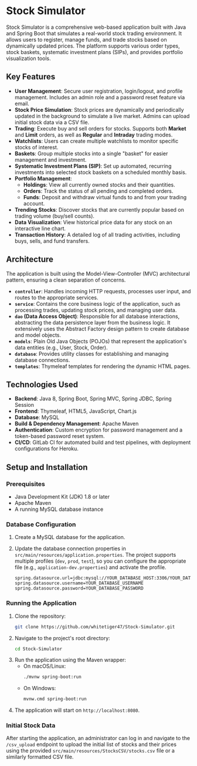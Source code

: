 # Stock Simulator

Stock Simulator is a comprehensive web-based application built with Java and Spring Boot that simulates a real-world stock trading environment. It allows users to register, manage funds, and trade stocks based on dynamically updated prices. The platform supports various order types, stock baskets, systematic investment plans (SIPs), and provides portfolio visualization tools.

## Key Features

*   **User Management**: Secure user registration, login/logout, and profile management. Includes an admin role and a password reset feature via email.
*   **Stock Price Simulation**: Stock prices are dynamically and periodically updated in the background to simulate a live market. Admins can upload initial stock data via a CSV file.
*   **Trading**: Execute buy and sell orders for stocks. Supports both **Market** and **Limit** orders, as well as **Regular** and **Intraday** trading modes.
*   **Watchlists**: Users can create multiple watchlists to monitor specific stocks of interest.
*   **Baskets**: Group multiple stocks into a single "basket" for easier management and investment.
*   **Systematic Investment Plans (SIP)**: Set up automated, recurring investments into selected stock baskets on a scheduled monthly basis.
*   **Portfolio Management**:
    *   **Holdings**: View all currently owned stocks and their quantities.
    *   **Orders**: Track the status of all pending and completed orders.
    *   **Funds**: Deposit and withdraw virtual funds to and from your trading account.
*   **Trending Stocks**: Discover stocks that are currently popular based on trading volume (buy/sell counts).
*   **Data Visualization**: View historical price data for any stock on an interactive line chart.
*   **Transaction History**: A detailed log of all trading activities, including buys, sells, and fund transfers.

## Architecture

The application is built using the Model-View-Controller (MVC) architectural pattern, ensuring a clean separation of concerns.

*   **`controller`**: Handles incoming HTTP requests, processes user input, and routes to the appropriate services.
*   **`service`**: Contains the core business logic of the application, such as processing trades, updating stock prices, and managing user data.
*   **`dao` (Data Access Object)**: Responsible for all database interactions, abstracting the data persistence layer from the business logic. It extensively uses the Abstract Factory design pattern to create database and model objects.
*   **`models`**: Plain Old Java Objects (POJOs) that represent the application's data entities (e.g., User, Stock, Order).
*   **`database`**: Provides utility classes for establishing and managing database connections.
*   **`templates`**: Thymeleaf templates for rendering the dynamic HTML pages.

## Technologies Used

*   **Backend**: Java 8, Spring Boot, Spring MVC, Spring JDBC, Spring Session
*   **Frontend**: Thymeleaf, HTML5, JavaScript, Chart.js
*   **Database**: MySQL
*   **Build & Dependency Management**: Apache Maven
*   **Authentication**: Custom encryption for password management and a token-based password reset system.
*   **CI/CD**: GitLab CI for automated build and test pipelines, with deployment configurations for Heroku.

## Setup and Installation

### Prerequisites

*   Java Development Kit (JDK) 1.8 or later
*   Apache Maven
*   A running MySQL database instance

### Database Configuration

1.  Create a MySQL database for the application.
2.  Update the database connection properties in `src/main/resources/application.properties`. The project supports multiple profiles (`dev`, `prod`, `test`), so you can configure the appropriate file (e.g., `application-dev.properties`) and activate the profile.

    ```properties
    spring.datasource.url=jdbc:mysql://YOUR_DATABASE_HOST:3306/YOUR_DATABASE_NAME
    spring.datasource.username=YOUR_DATABASE_USERNAME
    spring.datasource.password=YOUR_DATABASE_PASSWORD
    ```

### Running the Application

1.  Clone the repository:
    ```bash
    git clone https://github.com/whitetiger47/Stock-Simulator.git
    ```
2.  Navigate to the project's root directory:
    ```bash
    cd Stock-Simulator
    ```
3.  Run the application using the Maven wrapper:
    *   On macOS/Linux:
        ```bash
        ./mvnw spring-boot:run
        ```
    *   On Windows:
        ```bash
        mvnw.cmd spring-boot:run
        ```
4.  The application will start on `http://localhost:8080`.

### Initial Stock Data

After starting the application, an administrator can log in and navigate to the `/csv_upload` endpoint to upload the initial list of stocks and their prices using the provided `src/main/resources/StocksCSV/stocks.csv` file or a similarly formatted CSV file.
